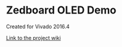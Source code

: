 # Zedboard OLED Demo
Created for Vivado 2016.4

[Link to the project wiki](https://reference.digilentinc.com/learn/programmable-logic/tutorials/zedboard-oled-demo/start)

